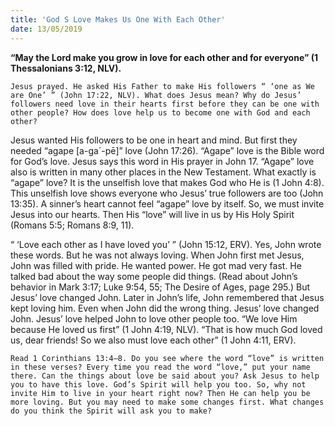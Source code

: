 ```yaml
---
title: 'God S Love Makes Us One With Each Other'
date: 13/05/2019
---
```


**“May the Lord make you grow in love for each other and for everyone” (1 Thessalonians 3:12, NLV).**

`Jesus prayed. He asked His Father to make His followers “ ‘one as We are One’ ” (John 17:22, NLV). What does Jesus mean? Why do Jesus’ followers need love in their hearts first before they can be one with other people? How does love help us to become one with God and each other?`

Jesus wanted His followers to be one in heart and mind. But first they needed “agape [a-ga´-pē]” love (John 17:26). “Agape” love is the Bible word for God’s love. Jesus says this word in His prayer in John 17. “Agape” love also is written in many other places in the New Testament. What exactly is “agape” love? It is the unselfish love that makes God who He is (1 John 4:8). This unselfish love shows everyone who Jesus’ true followers are too (John 13:35). A sinner’s heart cannot feel “agape” love by itself. So, we must invite Jesus into our hearts. Then His “love” will live in us by His Holy Spirit (Romans 5:5; Romans 8:9, 11). 

“ ‘Love each other as I have loved you’ ” (John 15:12, ERV). Yes, John wrote these words. But he was not always loving. When John first met Jesus, John was filled with pride. He wanted power. He got mad very fast. He talked bad about the way some people did things. (Read about John’s behavior in Mark 3:17; Luke 9:54, 55; The Desire of Ages, page 295.) But Jesus’ love changed John. Later in John’s life, John remembered that Jesus kept loving him. Even when John did the wrong thing. Jesus’ love changed John. Jesus’ love helped John to love other people too. “We love Him because He loved us first” (1 John 4:19, NLV). “That is how much God loved us, dear friends! So we also must love each other” (1 John 4:11, ERV). 

`Read 1 Corinthians 13:4–8. Do you see where the word “love” is written in these verses? Every time you read the word “love,” put your name there. Can the things about love be said about you? Ask Jesus to help you to have this love. God’s Spirit will help you too. So, why not invite Him to live in your heart right now? Then He can help you be more loving. But you may need to make some changes first. What changes do you think the Spirit will ask you to make?`